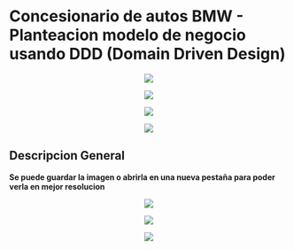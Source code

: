 # Concesionario de autos BMW - Planteacion modelo de negocio usando DDD (Domain Driven Design)

<p align="center">
<img src="https://www.sofka.com.co/wp-content/uploads/2021/02/sofkau-logo-horizontal.png">
</p>
<p align="center">
  <img src="https://img.shields.io/badge/Java-ED8B00?style=for-the-badge&logo=java&logoColor=white">
</p>
<p align="center">
  <img src="https://img.shields.io/github/v/release/JoseNSoler/PracticaMVC?style=flat-square"
</p>   

<p align="center">
  <img src="https://user-images.githubusercontent.com/59320487/158107228-ac0bd735-e0e9-4b3c-9191-f9d573fef41c.jpg"
</p>  


## Descripcion General

**Se puede guardar la imagen o abrirla en una nueva pestaña para poder verla en mejor resolucion**

<p align="center">
  <img src="https://user-images.githubusercontent.com/59320487/158148274-c09038d6-48b7-45ea-9a1f-6060eceb8a36.png"
</p>



<p align="center">
  <img src="https://user-images.githubusercontent.com/59320487/158148323-855b44d3-c59e-43c3-8deb-f2f73b1ac4ae.png"
</p>   


<p align="center">
  <img src="https://user-images.githubusercontent.com/59320487/158148335-bb0e30ba-cbbc-4d3a-9beb-c20aff7e451a.png"
</p>   

